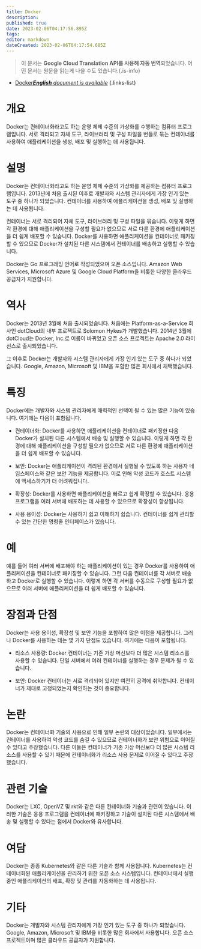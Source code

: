 ```yaml
---
title: Docker
description: 
published: true
date: 2023-02-06T04:17:56.895Z
tags: 
editor: markdown
dateCreated: 2023-02-06T04:17:54.685Z
---
```


> 이 문서는 **Google Cloud Translation API를 사용해 자동 번역**되었습니다.
어떤 문서는 원문을 읽는게 나을 수도 있습니다.{.is-info}



- [Docker***English** document is available*](/en/Knowledge-base/Dictionary/docker)
{.links-list}


# 개요
Docker는 컨테이너화라고도 하는 운영 체제 수준의 가상화를 수행하는 컴퓨터 프로그램입니다. 서로 격리되고 자체 도구, 라이브러리 및 구성 파일을 번들로 묶는 컨테이너를 사용하여 애플리케이션을 생성, 배포 및 실행하는 데 사용됩니다.

# 설명
Docker는 컨테이너화라고도 하는 운영 체제 수준의 가상화를 제공하는 컴퓨터 프로그램입니다. 2013년에 처음 출시된 이후로 개발자와 시스템 관리자에게 가장 인기 있는 도구 중 하나가 되었습니다. 컨테이너를 사용하여 애플리케이션을 생성, 배포 및 실행하는 데 사용됩니다.

컨테이너는 서로 격리되어 자체 도구, 라이브러리 및 구성 파일을 묶습니다. 이렇게 하면 각 환경에 대해 애플리케이션을 구성할 필요가 없으므로 서로 다른 환경에 애플리케이션을 더 쉽게 배포할 수 있습니다. Docker를 사용하면 애플리케이션을 컨테이너로 패키징할 수 있으므로 Docker가 설치된 다른 시스템에서 컨테이너를 배송하고 실행할 수 있습니다.

Docker는 Go 프로그래밍 언어로 작성되었으며 오픈 소스입니다. Amazon Web Services, Microsoft Azure 및 Google Cloud Platform을 비롯한 다양한 클라우드 공급자가 지원합니다.

# 역사
Docker는 2013년 3월에 처음 출시되었습니다. 처음에는 Platform-as-a-Service 회사인 dotCloud의 내부 프로젝트로 Solomon Hykes가 개발했습니다. 2014년 3월에 dotCloud는 Docker, Inc.로 이름이 바뀌었고 오픈 소스 프로젝트는 Apache 2.0 라이선스로 출시되었습니다.

그 이후로 Docker는 개발자와 시스템 관리자에게 가장 인기 있는 도구 중 하나가 되었습니다. Google, Amazon, Microsoft 및 IBM을 포함한 많은 회사에서 채택했습니다.

# 특징
Docker에는 개발자와 시스템 관리자에게 매력적인 선택이 될 수 있는 많은 기능이 있습니다. 여기에는 다음이 포함됩니다.

- 컨테이너화: Docker를 사용하면 애플리케이션을 컨테이너로 패키징한 다음 Docker가 설치된 다른 시스템에서 배송 및 실행할 수 있습니다. 이렇게 하면 각 환경에 대해 애플리케이션을 구성할 필요가 없으므로 서로 다른 환경에 애플리케이션을 더 쉽게 배포할 수 있습니다.

- 보안: Docker는 애플리케이션이 격리된 환경에서 실행될 수 있도록 하는 사용자 네임스페이스와 같은 보안 기능을 제공합니다. 이로 인해 악성 코드가 호스트 시스템에 액세스하기가 더 어려워집니다.

- 확장성: Docker를 사용하면 애플리케이션을 빠르고 쉽게 확장할 수 있습니다. 응용 프로그램을 여러 서버에 배포하는 데 사용할 수 있으므로 확장성이 향상됩니다.

- 사용 용이성: Docker는 사용하기 쉽고 이해하기 쉽습니다. 컨테이너를 쉽게 관리할 수 있는 간단한 명령줄 인터페이스가 있습니다.

# 예
예를 들어 여러 서버에 배포해야 하는 애플리케이션이 있는 경우 Docker를 사용하여 애플리케이션을 컨테이너로 패키징할 수 있습니다. 그런 다음 컨테이너를 각 서버로 배송하고 Docker로 실행할 수 있습니다. 이렇게 하면 각 서버를 수동으로 구성할 필요가 없으므로 여러 서버에 애플리케이션을 더 쉽게 배포할 수 있습니다.

# 장점과 단점
Docker는 사용 용이성, 확장성 및 보안 기능을 포함하여 많은 이점을 제공합니다. 그러나 Docker를 사용하는 데는 몇 가지 단점도 있습니다. 여기에는 다음이 포함됩니다.

- 리소스 사용량: Docker 컨테이너는 기존 가상 머신보다 더 많은 시스템 리소스를 사용할 수 있습니다. 단일 서버에서 여러 컨테이너를 실행하는 경우 문제가 될 수 있습니다.

- 보안: Docker 컨테이너는 서로 격리되어 있지만 여전히 공격에 취약합니다. 컨테이너가 제대로 고정되었는지 확인하는 것이 중요합니다.

# 논란
Docker는 컨테이너화 기술의 사용으로 인해 일부 논란의 대상이었습니다. 일부에서는 컨테이너를 사용하여 악성 코드를 숨길 수 있으므로 컨테이너화가 보안 위험으로 이어질 수 있다고 주장했습니다. 다른 이들은 컨테이너가 기존 가상 머신보다 더 많은 시스템 리소스를 사용할 수 있기 때문에 컨테이너화가 리소스 사용 문제로 이어질 수 있다고 주장했습니다.

# 관련 기술
Docker는 LXC, OpenVZ 및 rkt와 같은 다른 컨테이너화 기술과 관련이 있습니다. 이러한 기술은 응용 프로그램을 컨테이너에 패키징하고 기술이 설치된 다른 시스템에서 배송 및 실행할 수 있다는 점에서 Docker와 유사합니다.

# 여담
Docker는 종종 Kubernetes와 같은 다른 기술과 함께 사용됩니다. Kubernetes는 컨테이너화된 애플리케이션을 관리하기 위한 오픈 소스 시스템입니다. 컨테이너에서 실행 중인 애플리케이션의 배포, 확장 및 관리를 자동화하는 데 사용됩니다.

# 기타
Docker는 개발자와 시스템 관리자에게 가장 인기 있는 도구 중 하나가 되었습니다. Google, Amazon, Microsoft 및 IBM을 비롯한 많은 회사에서 사용합니다. 오픈 소스 프로젝트이며 많은 클라우드 공급자가 지원합니다.